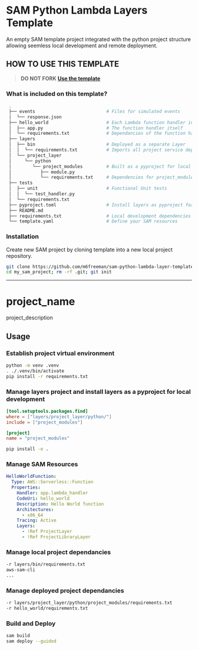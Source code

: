 # SAM Python Lambda Layers Template

An empty SAM template project integrated with the python project structure allowing seemless local development and remote deployment.

## HOW TO USE THIS TEMPLATE

> **DO NOT FORK**  **[Use the template](https://github.com/m6freeman/python_project_template/generate)** 

### What is included on this template?

```sh 
 .
 ├── events                           # Files for simulated events
 │  └── response.json
 ├── hello_world                      # Each Lambda function handler in it's own directory
 │  ├── app.py                        # The function handler itself
 │  └── requirements.txt              # Dependancies of the function hander
 ├── layers
 │  ├── bin                           # Deployed as a separate Layer
 │  │  └── requirements.txt           # Imports all project service dependancies
 │  └── project_layer
 │     └── python
 │        └── project_modules         # Built as a pyproject for local development
 │           ├── module.py
 │           └── requirements.txt     # Dependencies for project_modules
 ├── tests
 │  ├── unit                          # Functional Unit tests
 │  │  └── test_handler.py
 │  └── requirements.txt
 ├── pyproject.toml                   # Install layers as pyproject for local development
 ├── README.md
 ├── requirements.txt                 # Local development dependencies and imports layers/bin/requirements.txt
 └── template.yaml                    # Define your SAM resources
```

### Installation

Create new SAM project by cloning template into a new local project repository.

```sh git
git clone https://github.com/m6freeman/sam-python-lambda-layer-template my_sam_project
cd my_sam_project; rm -rf .git; git init
```

---

# project_name

project_description

## Usage

### Establish project virtual environment

```sh
python -m venv .venv
. ./.venv/bin/activate
pip install -r requirements.txt
```

### Manage layers project and install layers as a pyproject for local development

```toml pyproject.toml
[tool.setuptools.packages.find]
where = ["layers/project_layer/python/"]
include = ["project_modules"]

[project]
name = "project_modules"
```

```sh
pip install -e .
```

### Manage SAM Resources

```yaml template.yaml
HelloWorldFunction:
  Type: AWS::Serverless::Function
  Properties:
    Handler: app.lambda_handler
    CodeUri: hello_world
    Description: Hello World function
    Architectures:
      - x86_64
    Tracing: Active
    Layers:
      - !Ref ProjectLayer
      - !Ref ProjectLibraryLayer
```

### Manage local project dependancies

```txt requirements.txt
-r layers/bin/requirements.txt
aws-sam-cli
...
```

### Manage deployed project dependancies

```txt layers/bin/requirements.txt
-r layers/project_layer/python/project_modules/requirements.txt
-r hello_world/requirements.txt
```

### Build and Deploy

```sh
sam build
sam deploy --guided
```

